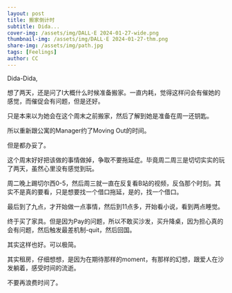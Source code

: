 ```yaml
---
layout: post
title: 搬家倒计时
subtitle: Dida...
cover-img: /assets/img/DALL·E 2024-01-27-wide.png
thumbnail-img: /assets/img/DALL·E 2024-01-27-thm.png
share-img: /assets/img/path.jpg
tags: [Feelings]
author: CC
---
```


Dida-Dida,

想了两天，还是问了I大概什么时候准备搬家。一直内耗，觉得这样问会有催她的感觉，而催促会有问题，但是还好。

只是本来以为她会在这个周末之前搬家，然后了解到她是准备在周一还钥匙。

所以重新跟公寓的Manager约了Moving Out的时间。

但是都办妥了。

这个周末好好把该做的事情做掉，争取不要拖延症。毕竟周二周三是切切实实的玩了两天，虽然心里没有感觉到玩。

周二晚上踢切尔西0-5，然后周三就一直在反复看B站的视频，反刍那个时刻。其实不是真的要看，只是想要找一个借口拖延，是的，找一个借口。

最后到了九点，才开始做一点事情，然后到11点多，开始看小说，看到两点睡觉。

终于买了家具。但是因为Pay的问题，所以不敢买沙发，买升降桌，因为担心真的会有问题，然后触发最差机制-quit，然后回国。

其实这样也好。可以极简。

其实租房，仔细想想，是因为在期待那样的moment，有那样的幻想，跟爱人在沙发躺着，感受时间的流逝。

不要再浪费时间了。